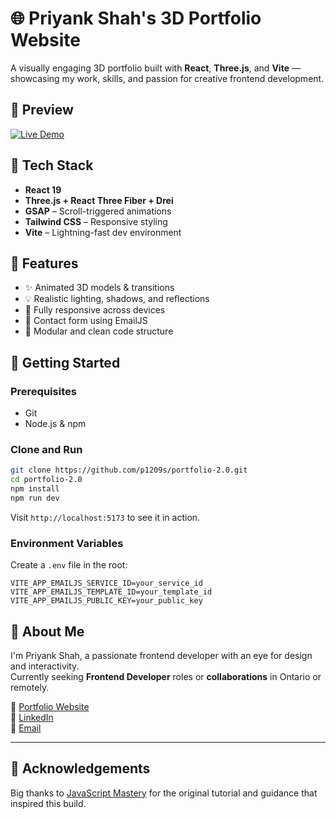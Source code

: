 # 🌐 Priyank Shah's 3D Portfolio Website

A visually engaging 3D portfolio built with **React**, **Three.js**, and **Vite** — showcasing my work, skills, and passion for creative frontend development.

## 📸 Preview

[![Live Demo](https://img.shields.io/badge/Live-Demo-green?style=for-the-badge)](https://shah-priyank.netlify.app)

## 🧰 Tech Stack

- **React 19**
- **Three.js + React Three Fiber + Drei**
- **GSAP** – Scroll-triggered animations
- **Tailwind CSS** – Responsive styling
- **Vite** – Lightning-fast dev environment

## 🎯 Features

- ✨ Animated 3D models & transitions
- 💡 Realistic lighting, shadows, and reflections
- 📱 Fully responsive across devices
- 📩 Contact form using EmailJS
- 🧩 Modular and clean code structure

## 🚀 Getting Started

### Prerequisites

- Git
- Node.js & npm

### Clone and Run

```bash
git clone https://github.com/p1209s/portfolio-2.0.git
cd portfolio-2.0
npm install
npm run dev
```

Visit `http://localhost:5173` to see it in action.

### Environment Variables

Create a `.env` file in the root:

```env
VITE_APP_EMAILJS_SERVICE_ID=your_service_id
VITE_APP_EMAILJS_TEMPLATE_ID=your_template_id
VITE_APP_EMAILJS_PUBLIC_KEY=your_public_key
```

## 🤝 About Me

I'm Priyank Shah, a passionate frontend developer with an eye for design and interactivity.  
Currently seeking **Frontend Developer** roles or **collaborations** in Ontario or remotely.

🔗 [Portfolio Website](https://shah-priyank.netlify.app)  
🔗 [LinkedIn](https://www.linkedin.com/in/priyankvshah)  
📧 [Email](mailto:priyankshah53310@gmail.com)

---

## 🙏 Acknowledgements

Big thanks to [JavaScript Mastery](https://www.youtube.com/@javascriptmastery) for the original tutorial and guidance that inspired this build.
